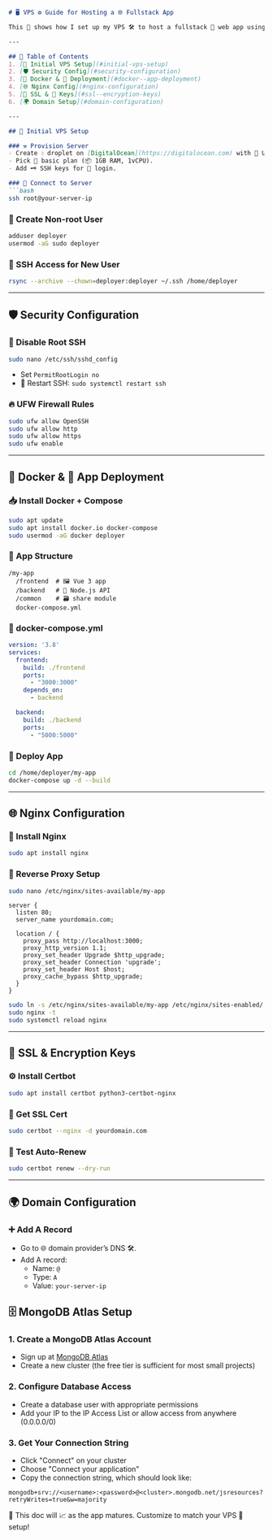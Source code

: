 ```markdown
# 🖥️ VPS ⚙️ Guide for Hosting a 🌐 Fullstack App

This 📄 shows how I set up my VPS 🛠️ to host a fullstack 🧩 web app using ⚡ Vue 3 (🖼️ frontend), Node.js (🧠 backend), and MongoDB (🗃️ database). The 🖥️ runs on a DigitalOcean 🌊 droplet.

---

## 🧾 Table of Contents
1. [🔌 Initial VPS Setup](#initial-vps-setup)
2. [🛡️ Security Config](#security-configuration)
3. [🐳 Docker & 🚀 Deployment](#docker--app-deployment)
4. [🌐 Nginx Config](#nginx-configuration)
5. [🔐 SSL & 🔑 Keys](#ssl--encryption-keys)
6. [🌍 Domain Setup](#domain-configuration)

---

## 🔌 Initial VPS Setup

### ⚒️ Provision Server
- Create 💧 droplet on [DigitalOcean](https://digitalocean.com) with 🐧 Ubuntu.
- Pick 💼 basic plan (📦 1GB RAM, 1vCPU).
- Add 🗝️ SSH keys for 🔐 login.

### 🔗 Connect to Server
```bash
ssh root@your-server-ip
```

### 👤 Create Non-root User
```bash
adduser deployer
usermod -aG sudo deployer
```

### 🔑 SSH Access for New User
```bash
rsync --archive --chown=deployer:deployer ~/.ssh /home/deployer
```

---

## 🛡️ Security Configuration

### 🚫 Disable Root SSH
```bash
sudo nano /etc/ssh/sshd_config
```
- Set `PermitRootLogin no`
- 🔁 Restart SSH: `sudo systemctl restart ssh`

### 🔥 UFW Firewall Rules
```bash
sudo ufw allow OpenSSH
sudo ufw allow http
sudo ufw allow https
sudo ufw enable
```

---

## 🐳 Docker & 🚀 App Deployment

### 📥 Install Docker + Compose
```bash
sudo apt update
sudo apt install docker.io docker-compose
sudo usermod -aG docker deployer
```

### 📁 App Structure
```
/my-app
  /frontend  # 🖼️ Vue 3 app
  /backend   # 🧠 Node.js API
  /common    # 🗃️ share module
  docker-compose.yml
```

### 🧾 docker-compose.yml
```yaml
version: '3.8'
services:
  frontend:
    build: ./frontend
    ports:
      - "3000:3000"
    depends_on:
      - backend

  backend:
    build: ./backend
    ports:
      - "5000:5000"
```

### 🚀 Deploy App
```bash
cd /home/deployer/my-app
docker-compose up -d --build
```

---

## 🌐 Nginx Configuration

### 🧱 Install Nginx
```bash
sudo apt install nginx
```

### 🔄 Reverse Proxy Setup
```bash
sudo nano /etc/nginx/sites-available/my-app
```

```nginx
server {
  listen 80;
  server_name yourdomain.com;

  location / {
    proxy_pass http://localhost:3000;
    proxy_http_version 1.1;
    proxy_set_header Upgrade $http_upgrade;
    proxy_set_header Connection 'upgrade';
    proxy_set_header Host $host;
    proxy_cache_bypass $http_upgrade;
  }
}
```

```bash
sudo ln -s /etc/nginx/sites-available/my-app /etc/nginx/sites-enabled/
sudo nginx -t
sudo systemctl reload nginx
```

---

## 🔐 SSL & Encryption Keys

### ⚙️ Install Certbot
```bash
sudo apt install certbot python3-certbot-nginx
```

### 📜 Get SSL Cert
```bash
sudo certbot --nginx -d yourdomain.com
```

### 🔁 Test Auto-Renew
```bash
sudo certbot renew --dry-run
```

---

## 🌍 Domain Configuration

### ➕ Add A Record
- Go to 🌐 domain provider’s DNS 🛠️.
- Add A record:
  - Name: `@`
  - Type: `A`
  - Value: `your-server-ip`



## 🗄️ MongoDB Atlas Setup

### 1. Create a MongoDB Atlas Account
- Sign up at [MongoDB Atlas](https://www.mongodb.com/cloud/atlas)
- Create a new cluster (the free tier is sufficient for most small projects)

### 2. Configure Database Access
- Create a database user with appropriate permissions
- Add your IP to the IP Access List or allow access from anywhere (0.0.0.0/0)

### 3. Get Your Connection String
- Click "Connect" on your cluster 
- Choose "Connect your application"
- Copy the connection string, which should look like:

```shell
mongodb+srv://<username>:<password>@<cluster>.mongodb.net/jsresources?retryWrites=true&w=majority
```



📝 This doc will 📈 as the app matures. Customize to match your VPS 🧱 setup!
```

